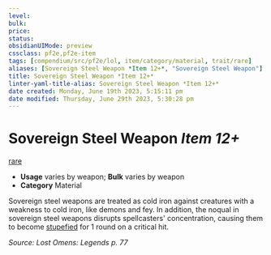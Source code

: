 ```yaml
---
level:
bulk:
price:
status:
obsidianUIMode: preview
cssclass: pf2e,pf2e-item
tags: [compendium/src/pf2e/lol, item/category/material, trait/rare]
aliases: [Sovereign Steel Weapon *Item 12+*, "Sovereign Steel Weapon"]
title: Sovereign Steel Weapon *Item 12+*
linter-yaml-title-alias: Sovereign Steel Weapon *Item 12+*
date created: Monday, June 19th 2023, 5:15:11 pm
date modified: Thursday, June 29th 2023, 5:30:28 pm
---
```


# Sovereign Steel Weapon *Item 12+*

[rare](rules/traits/rare.md)  

- **Usage** varies by weapon; **Bulk** varies by weapon
- **Category** Material

Sovereign steel weapons are treated as cold iron against creatures with a weakness to cold iron, like demons and fey. In addition, the noqual in sovereign steel weapons disrupts spellcasters' concentration, causing them to become [stupefied](rules/conditions.md#Stupefied) for 1 round on a critical hit.

*Source: Lost Omens: Legends p. 77*
